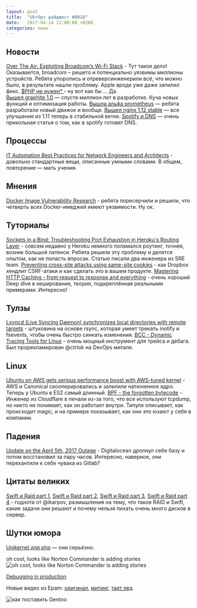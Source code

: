 ```yaml
---
layout: post
title:  "UkrOps дайджест #0010"
date:   2017-04-14 12:00:00 +0200
categories: news
---
```



Новости
-------
[Over The Air: Exploiting Broadcom’s Wi-Fi Stack](https://googleprojectzero.blogspot.com/2017/04/over-air-exploiting-broadcoms-wi-fi_4.html) - Тут такое дело! Оказывается, broadcom – решето и потенциально уязвимы миллионы устройств. Ребята упоролись и отреверсинженерили всё, что можно было, в результате нашли проблему. Apple вроде уже даже запилил фикс. 
[$PHP не нужен* ](https://habrahabr.ru/post/326284/) - ну вот как бы ... Да.  
[Вышел graphite 1.0](https://graphite.readthedocs.io/en/latest/releases/1_0_0.html) — спустя миллион лет в разработке. Куча новых функций и оптимизация работы. 
[Вышла альфа prometheus](https://prometheus.io/blog/2017/04/10/promehteus-20-sneak-peak/) — ребята разработали новый движок и вообще. 
[Вышел nginx 1.12 stable](https://www.nginx.com/blog/nginx-1-12-1-13-released/) — все улучшения из 1.11 теперь в стабильной ветке. 
[Spotify и DNS](https://labs.spotify.com/2017/03/31/spotifys-lovehate-relationship-with-dns/) — очень прикольная статья о том, как в spotify готовят DNS. 

Процессы
--------
[IT Automation Best Practices for Network Engineers and Architects](https://thenewstack.io/automation-best-practices-network-engineers-architects) - довольно стандартные вещи, описанные умными словами. В общем, повторение — мать учения. 


Мнения
------
[Docker Image Vulnerability Research](https://www.federacy.com/docker_image_vulnerabilities) - ребята поресерчили и решили, что четверть всех Docker-имеджей имеют уязвимости. Ну ок. 


Туториалы
---------
[Sockets in a Bind: Troubleshooting Port Exhaustion in Heroku's Routing Layer](https://engineering.heroku.com/blogs/2017-03-30-sockets-in-a-bind/) - совсем недавно у Heroku немного поламался роутинг, точнее, возник большой латенси. Ребята решили эту проблему и делятся опытом, как не попасть впросак. Статью писали два инженера из SRE team. 
[Preventing cross-site attacks using same-site cookies](https://blogs.dropbox.com/tech/2017/03/preventing-cross-site-attacks-using-same-site-cookies/?utm_source=webopsweekly) - как Dropbox хендлит CSRF-атаки и как сделать это в вашем продукте. 
[Mastering HTTP Caching - from request to response and everything](https://blog.fortrabbit.com/mastering-http-caching) - очень хороший Deep dive в кеширование, теория, подкреплённая реальными примерами. Интересно!


Тулзы
-----
[Lsyncd (Live Syncing Daemon) synchronizes local directories with remote targets](https://github.com/axkibe/lsyncd) - штуковина на основе rsync, которая умеет трекать inotify и fsevents, чтобы очень быстро синкать изменения. 
[BCC - Dynamic Tracing Tools for Linux](https://iovisor.github.io/bcc/) - очень мощный инструмент для трейса и дебага. Был прорекламирован @ctrlok на DevOps митапе. 

Linux
-----
[Ubuntu on AWS gets serious performance boost with AWS-tuned kernel](https://insights.ubuntu.com/2017/04/05/ubuntu-on-aws-gets-serious-performance-boost-with-aws-tuned-kernel) - AWS и Canonical скооперировались и запилили натюненное ядро. Теперь у Ubuntu в ES2 самый длинный. 
[BPF - the forgotten bytecode](https://blog.cloudflare.com/bpf-the-forgotten-bytecode/) - Инженер из Cloudflare в печали из-за того, что все используют tcpdump, но никто не понимает, как он работает внутри. Типуля описывает, как происходит magic, и на примере показывает, как они это юзают у себя в компании. 


Падения
-------
[Update on the April 5th, 2017 Outage](https://www.digitalocean.com/company/blog/update-on-the-april-5th-2017-outage/) - Digitalocean дропнул себе базу и потом восстановил за пару часов. Интересно, наверное, они перехантили к себе чувака из Gitlab? 


Цитаты великих
--------------
[Swift и Raid part 1](https://ukrops.slack.com/archives/C0VFW0Q6N/p1491281636653073), [Swift и Raid part 2](https://ukrops.slack.com/archives/C0VFW0Q6N/p1491282029693972), [Swift и Raid part 3](https://ukrops.slack.com/archives/C0VFW0Q6N/p1491282559749896), [Swift и Raid part 4](https://ukrops.slack.com/archives/C0VFW0Q6N/p1491282962791005) - годнота от @ikarpov, размышления на тему, что такое RAID и Swift, какие задачи они решают и почему нельзя пихать очень много дисков в сервер. 


Шутки юмора
-----------
[Unikernel для php](https://github.com/tfjmp/php2uni) — они серьёзно. 

oh cool, looks like Norton Commander is adding stories
![oh cool, looks like Norton Commander is adding stories](https://pbs.twimg.com/media/C8GivSWUwAA-H64.jpg)

[Debugging in production](https://video.twimg.com/tweet_video/C8FlmhtXgAEXFzs.mp4)

Новые видео из Epam: [оригинал](https://www.youtube.com/watch?v=H8aoBvOnK3U), [митинг](https://coub.com/view/t768w), [тает лед](http://coub.com/view/t771w)

![как поставить Gentoo](https://pp.userapi.com/c639324/v639324968/14451/rjTeikEZ8oI.jpg)
